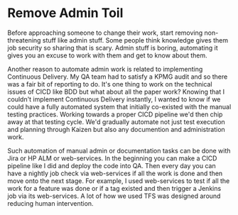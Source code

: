 # Remove Admin Toil

Before approaching someone to change their work, start removing non-threatening stuff like admin stuff. Some people think knowledge gives them job security so sharing that is scary. Admin stuff is boring, automating it gives you an excuse to work with them and get to know about them. 

Another reason to automate admin work is related to implementing Continuous Delivery. My QA team had to satisfy a KPMG audit and so there was a fair bit of reporting to do. It's one thing to work on the technical issues of CICD like BDD but what about all the paper work? Knowing that I couldn't implement Continuous Delivery instantly, I wanted to know if we could have a fully automated system that initially co-existed with the manual testing practices. Working towards a proper CICD pipeline we'd then chip away at that testing cycle. We'd gradually automate not just test execution and planning through Kaizen but also any documention and administration work.

Such automation of manual admin or documentation tasks can be done with Jira or HP ALM or web-services. In the beginning you can make a CICD pipeline like I did and deploy the code into QA. Then every day you can have a nightly job check via web-services if all the work is done and then move onto the next stage. For example, I used web-services to test if all the work for a feature was done or if a tag existed and then trigger a Jenkins job via its web-services. A lot of how we used TFS was designed around reducing human intervention. 